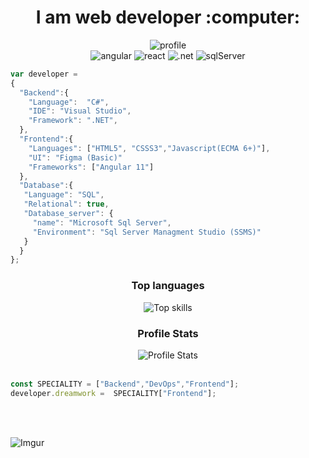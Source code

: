 <div align="center">
  <h1>I am web developer :computer:</h1>
</div>

<div align="center">
  <img src="https://komarev.com/ghpvc/?username=GianLucaFinelli" alt="profile"/>
</div>
<div align="center">
  <img src="https://img.shields.io/badge/Angular%2011-Frontend-red" alt="angular"/>
  <img src="https://img.shields.io/badge/React%20Components-Frontend-9cf" alt="react"/>
  <img src="https://img.shields.io/badge/.NET%20-Framework%20%20%2B%20Core-blueviolet" alt=".net"/>
  <img src="https://img.shields.io/badge/SQL%20Server-Database-success" alt="sqlServer"/>
</div>

```javascript
var developer =
{
  "Backend":{
    "Language":  "C#",
    "IDE": "Visual Studio",
    "Framework": ".NET",
  },
  "Frontend":{
    "Languages": ["HTML5", "CSSS3","Javascript(ECMA 6+)"],
    "UI": "Figma (Basic)"
    "Frameworks": ["Angular 11"]
  },
  "Database":{
   "Language": "SQL",
   "Relational": true,
   "Database_server": {
     "name": "Microsoft Sql Server",
     "Environment": "Sql Server Managment Studio (SSMS)"
   }
  }
};
```

<div align="center">
  <h3> Top languages</h3>
  <img src="https://github-readme-stats.vercel.app/api/top-langs/?username=GianLucaFinelli&langs_count=10&theme=tokyonight&layout=compact" alt="Top skills" />
</div>
<div align="center">
  <h3> Profile Stats</h3>
  <img src="https://github-readme-stats.vercel.app/api?username=GianLucaFinelli&show_icons=true&theme=synthwave" alt="Profile Stats" />
</div>

<br>

```javascript
const SPECIALITY = ["Backend","DevOps","Frontend"];
developer.dreamwork =  SPECIALITY["Frontend"];
```
<br>
<br>

![Imgur](https://i.imgur.com/dJOIsEf.png)



